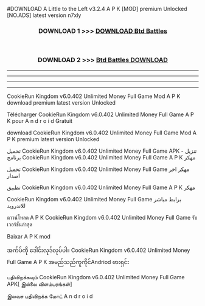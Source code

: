 #DOWNLOAD A Little to the Left v3.2.4 A P K [MOD] premium Unlocked [NO.ADS] latest version n7xly 



<div align="center">

<h3>DOWNLOAD 1 >>> <a href="https://getmod1.web.app/?judule=Btd Battles">DOWNLOAD Btd Battles</a></h3><br>

<h3>DOWNLOAD 2 >>> <a href="https://getmod1.web.app/?judule=Btd Battles">Btd Battles DOWNLOAD </a></h3>

</div>


----------------------------------------------------------

----------------------------------------------------------

----------------------------------------------------------

----------------------------------------------------------


CookieRun Kingdom v6.0.402 Unlimited Money Full Game  Mod A P K download premium latest version Unlocked

Télécharger  CookieRun Kingdom v6.0.402 Unlimited Money Full Game  A P K pour A n d r o i d Gratuit

download CookieRun Kingdom v6.0.402 Unlimited Money Full Game  Mod A P K premium latest version Unlocked

تحميل CookieRun Kingdom v6.0.402 Unlimited Money Full Game  APK - تنزيل برنامج CookieRun Kingdom v6.0.402 Unlimited Money Full Game  A P K مهكر

تحميل CookieRun Kingdom v6.0.402 Unlimited Money Full Game  مهكر اخر اصدار

تطبيق CookieRun Kingdom v6.0.402 Unlimited Money Full Game  A P K مهكر

CookieRun Kingdom v6.0.402 Unlimited Money Full Game  برابط مباشر للاندرويد

ดาวน์โหลด A P K CookieRun Kingdom v6.0.402 Unlimited Money Full Game  รับเวอร์ชันล่าสุด

Baixar A P K mod

အက်ပ်ကို ဒေါင်းလုဒ်လုပ်ပါ။ CookieRun Kingdom v6.0.402 Unlimited Money Full Game  A P K အမည်သည်ကူကိုင်Andriod ဗားရှင်း

பதிவிறக்கவும் CookieRun Kingdom v6.0.402 Unlimited Money Full Game  APK[ இல்லை விளம்பரங்கள்] 
 
இலவச பதிவிறக்க மோட் A n d r o i d



